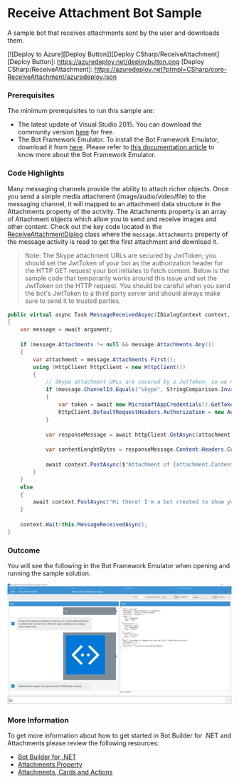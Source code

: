 # Receive Attachment Bot Sample

A sample bot that receives attachments sent by the user and downloads them.

[![Deploy to Azure][Deploy Button]][Deploy CSharp/ReceiveAttachment]
[Deploy Button]: https://azuredeploy.net/deploybutton.png
[Deploy CSharp/ReceiveAttachment]: https://azuredeploy.net?ptmpl=CSharp/core-ReceiveAttachment/azuredeploy.json

### Prerequisites

The minimum prerequisites to run this sample are:
* The latest update of Visual Studio 2015. You can download the community version [here](http://www.visualstudio.com) for free.
* The Bot Framework Emulator. To install the Bot Framework Emulator, download it from [here](https://aka.ms/bf-bc-emulator). Please refer to [this documentation article](https://docs.botframework.com/en-us/csharp/builder/sdkreference/gettingstarted.html#emulator) to know more about the Bot Framework Emulator.

### Code Highlights

Many messaging channels provide the ability to attach richer objects. Once you send a simple media attachment (image/audio/video/file) to the messaging channel, it will mapped to an attachment data structure in the Attachments property of the activity. The Attachments property is an array of Attachment objects which allow you to send and receive images and other content. Check out the key code located in the [ReceiveAttachmentDialog](ReceiveAttachmentDialog.cs#L24-L42) class where the `message.Attachments` property of the message activity is read to get the first attachment and download it.

> Note: The Skype attachment URLs are secured by JwtToken; you should set the JwtToken of your bot as the authorization header for the HTTP GET request your bot initiates to fetch content. Below is the sample code that temporarily works around this issue and set the JwtToken on the HTTP request. You should be careful when you send the bot's JwtToken to a third party server and should always make sure to send it to trusted parties.

````C#
public virtual async Task MessageReceivedAsync(IDialogContext context, IAwaitable<IMessageActivity> argument)
{
    var message = await argument;

    if (message.Attachments != null && message.Attachments.Any())
    {
        var attachment = message.Attachments.First();
        using (HttpClient httpClient = new HttpClient())
        {
            // Skype attachment URLs are secured by a JwtToken, so we need to pass the token from our bot.
            if (message.ChannelId.Equals("skype", StringComparison.InvariantCultureIgnoreCase) && new Uri(attachment.ContentUrl).Host.EndsWith("skype.com"))
            {
                var token = await new MicrosoftAppCredentials().GetTokenAsync();
                httpClient.DefaultRequestHeaders.Authorization = new AuthenticationHeaderValue("Bearer", token);
            }

            var responseMessage = await httpClient.GetAsync(attachment.ContentUrl);

            var contentLenghtBytes = responseMessage.Content.Headers.ContentLength;

            await context.PostAsync($"Attachment of {attachment.ContentType} type and size of {contentLenghtBytes} bytes received.");
        }
    }
    else
    {
        await context.PostAsync("Hi there! I'm a bot created to show you how I can receive message attachments, but no attachment was sent to me. Please, try again sending a new message including an attachment.");
    }

    context.Wait(this.MessageReceivedAsync);
}
````

### Outcome

You will see the following in the Bot Framework Emulator when opening and running the sample solution.

![Sample Outcome](images/outcome.png)

### More Information

To get more information about how to get started in Bot Builder for .NET and Attachments please review the following resources:
* [Bot Builder for .NET](https://docs.botframework.com/en-us/csharp/builder/sdkreference/index.html)
* [Attachments Property](https://docs.botframework.com/en-us/csharp/builder/sdkreference/activities.html#attachmentsproperty)
* [Attachments, Cards and Actions](https://docs.botframework.com/en-us/csharp/builder/sdkreference/attachments.html)
